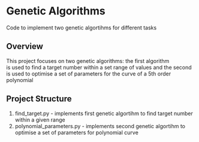 # Genetic Algorithms
Code to implement two genetic algortihms for different tasks

## Overview

This project focuses on two genetic algorithms: the first algorithm  
is used to find a target number within a set range of values and the 
second is used to optimise a set of parameters for the curve of a 5th 
order polynomial

## Project Structure 

1. find_target.py - implements first genetic algortihm to find target number within a given range
2. polynomial_parameters.py - implements second genetic algortihm to optimise a set of parameters for polynomial curve

